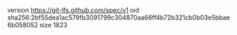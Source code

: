 version https://git-lfs.github.com/spec/v1
oid sha256:2bf55dea1ac579fb3091799c304870aa66ff4b72b321cb0b03e5bbae6b058052
size 1823

